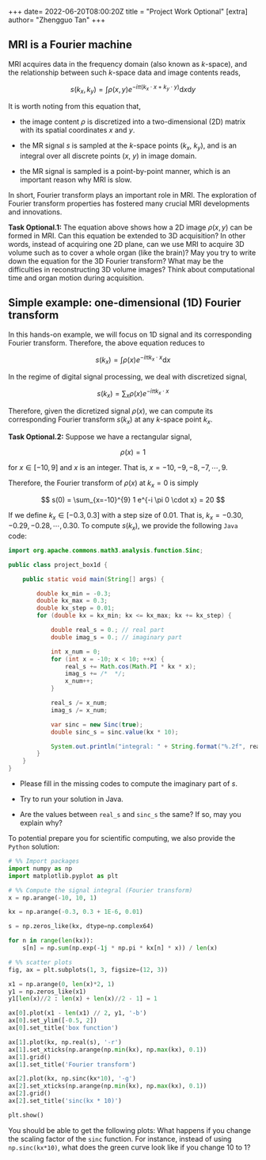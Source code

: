 +++
date= 2022-06-20T08:00:20Z
title = "Project Work Optional"
[extra]
author= "Zhengguo Tan"
+++

## MRI is a Fourier machine

MRI acquires data in the frequency domain (also known as $k$-space), and the relationship between such $k$-space data and image contents reads,

$$ s(k_x, k_y) = \int \rho(x, y) e^{-i \pi (k_x \cdot x + k_y \cdot y)} \text{d}x \text{d}y $$

It is worth noting from this equation that,

* the image content $\rho$ is discretized into a two-dimensional (2D) matrix with its spatial coordinates $x$ and $y$.

* the MR signal $s$ is sampled at the $k$-space points ($k_x$, $k_y$), and is an integral over all discrete points ($x$, $y$) in image domain.

* the MR signal is sampled is a point-by-point manner, which is an important reason why MRI is slow.

In short, Fourier transform plays an important role in MRI. The exploration of Fourier transform properties has fostered many crucial MRI developments and innovations.

**Task Optional.1:** The equation above shows how a 2D image $\rho(x,y)$ can be formed in MRI. Can this equation be extended to 3D acquisition? In other words, instead of acquiring one 2D plane, can we use MRI to acquire 3D volume such as to cover a whole organ (like the brain)? May you try to write down the equation for the 3D Fourier transform? What may be the difficulties in reconstructing 3D volume images? Think about computational time and organ motion during acquisition.

## Simple example: one-dimensional (1D) Fourier transform

In this hands-on example, we will focus on 1D signal and its corresponding Fourier transform. Therefore, the above equation reduces to

$$ s(k_x) = \int \rho(x) e^{-i \pi k_x \cdot x} \text{d}x $$

In the regime of digital signal processing, we deal with discretized signal,

$$ s(k_x) = \sum_x \rho(x) e^{-i \pi k_x \cdot x} $$

Therefore, given the dicretized signal $\rho(x)$, we can compute its corresponding Fourier transform $s(k_x)$ at any $k$-space point $k_x$.

**Task Optional.2:** Suppose we have a rectangular signal,

$$\rho(x) = 1$$

for $x \in [-10, 9]$ and $x$ is an integer. That is, $x=-10,-9,-8,-7,\cdots,9$.

Therefore, the Fourier transform of $\rho(x)$ at $k_x = 0$ is simply

$$ s(0) = \sum_{x=-10}^{9} 1 e^{-i \pi 0 \cdot x} = 20 $$

If we define $k_x \in [-0.3, 0.3]$ with a step size of $0.01$. That is, $k_x = -0.30, -0.29, -0.28, \cdots, 0.30$. To compute $s(k_x)$, we provide the following ```Java``` code:
```Java
import org.apache.commons.math3.analysis.function.Sinc;

public class project_box1d {

    public static void main(String[] args) {

        double kx_min = -0.3;
        double kx_max = 0.3;
        double kx_step = 0.01;
        for (double kx = kx_min; kx <= kx_max; kx += kx_step) {

            double real_s = 0.; // real part
            double imag_s = 0.; // imaginary part

            int x_num = 0;
            for (int x = -10; x < 10; ++x) {
                real_s += Math.cos(Math.PI * kx * x);
                imag_s += /*  */;
                x_num++;
            }

            real_s /= x_num;
            imag_s /= x_num;

            var sinc = new Sinc(true);
            double sinc_s = sinc.value(kx * 10);

            System.out.println("integral: " + String.format("%.2f", real_s/x_num) + "; sinc: " + String.format("%.2f", sinc_s));
        }
    }
}
```

* Please fill in the missing codes to compute the imaginary part of $s$.

* Try to run your solution in Java.

* Are the values between ```real_s``` and ```sinc_s``` the same? If so, may you explain why?

To potential prepare you for scientific computing, we also provide the ```Python``` solution:

```Python
# %% Import packages
import numpy as np
import matplotlib.pyplot as plt

# %% Compute the signal integral (Fourier transform)
x = np.arange(-10, 10, 1)

kx = np.arange(-0.3, 0.3 + 1E-6, 0.01)

s = np.zeros_like(kx, dtype=np.complex64)

for n in range(len(kx)):
    s[n] = np.sum(np.exp(-1j * np.pi * kx[n] * x)) / len(x)

# %% scatter plots
fig, ax = plt.subplots(1, 3, figsize=(12, 3))

x1 = np.arange(0, len(x)*2, 1)
y1 = np.zeros_like(x1)
y1[len(x)//2 : len(x) + len(x)//2 - 1] = 1

ax[0].plot(x1 - len(x1) // 2, y1, '-b')
ax[0].set_ylim([-0.5, 2])
ax[0].set_title('box function')

ax[1].plot(kx, np.real(s), '-r')
ax[1].set_xticks(np.arange(np.min(kx), np.max(kx), 0.1))
ax[1].grid()
ax[1].set_title('Fourier transform')

ax[2].plot(kx, np.sinc(kx*10), '-g')
ax[2].set_xticks(np.arange(np.min(kx), np.max(kx), 0.1))
ax[2].grid()
ax[2].set_title('sinc(kx * 10)')

plt.show()
```
You should be able to get the following plots:
What happens if you change the scaling factor of the ```sinc``` function. For instance, instead of using ```np.sinc(kx*10)```, what does the green curve look like if you change $10$ to $1$?
